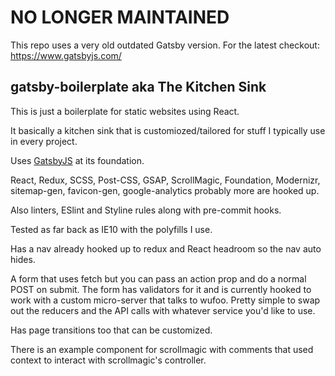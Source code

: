 # NO LONGER MAINTAINED

This repo uses a very old outdated Gatsby version. For the latest checkout: https://www.gatsbyjs.com/

## gatsby-boilerplate aka The Kitchen Sink

This is just a boilerplate for static websites using React.

It basically a kitchen sink that is customiozed/tailored for stuff I typically use in every project.

Uses [GatsbyJS](https://www.gatsbyjs.org/) at its foundation.

React, Redux, SCSS, Post-CSS, GSAP, ScrollMagic, Foundation, Modernizr, sitemap-gen, favicon-gen, google-analytics probably more are hooked up.

Also linters, ESlint and Styline rules along with pre-commit hooks.

Tested as far back as IE10 with the polyfills I use.

Has a nav already hooked up to redux and React headroom so the nav auto hides.

A form that uses fetch but you can pass an action prop and do a normal POST on submit. The form has validators for it and is currently hooked to work with a custom micro-server that talks to wufoo. Pretty simple to swap out the reducers and the API calls with whatever service you'd like to use.

Has page transitions too that can be customized.

There is an example component for scrollmagic with comments that used context to interact with scrollmagic's controller.
